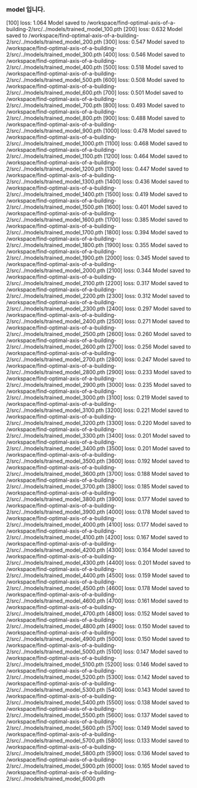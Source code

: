 ### model 입니다.

[100] loss: 1.064
Model saved to /workspace/find-optimal-axis-of-a-building-2/src/../models/trained_model_100.pth
[200] loss: 0.632
Model saved to /workspace/find-optimal-axis-of-a-building-2/src/../models/trained_model_200.pth
[300] loss: 0.547
Model saved to /workspace/find-optimal-axis-of-a-building-2/src/../models/trained_model_300.pth
[400] loss: 0.546
Model saved to /workspace/find-optimal-axis-of-a-building-2/src/../models/trained_model_400.pth
[500] loss: 0.518
Model saved to /workspace/find-optimal-axis-of-a-building-2/src/../models/trained_model_500.pth
[600] loss: 0.508
Model saved to /workspace/find-optimal-axis-of-a-building-2/src/../models/trained_model_600.pth
[700] loss: 0.501
Model saved to /workspace/find-optimal-axis-of-a-building-2/src/../models/trained_model_700.pth
[800] loss: 0.493
Model saved to /workspace/find-optimal-axis-of-a-building-2/src/../models/trained_model_800.pth
[900] loss: 0.488
Model saved to /workspace/find-optimal-axis-of-a-building-2/src/../models/trained_model_900.pth
[1000] loss: 0.478
Model saved to /workspace/find-optimal-axis-of-a-building-2/src/../models/trained_model_1000.pth
[1100] loss: 0.468
Model saved to /workspace/find-optimal-axis-of-a-building-2/src/../models/trained_model_1100.pth
[1200] loss: 0.464
Model saved to /workspace/find-optimal-axis-of-a-building-2/src/../models/trained_model_1200.pth
[1300] loss: 0.447
Model saved to /workspace/find-optimal-axis-of-a-building-2/src/../models/trained_model_1300.pth
[1400] loss: 0.436
Model saved to /workspace/find-optimal-axis-of-a-building-2/src/../models/trained_model_1400.pth
[1500] loss: 0.419
Model saved to /workspace/find-optimal-axis-of-a-building-2/src/../models/trained_model_1500.pth
[1600] loss: 0.401
Model saved to /workspace/find-optimal-axis-of-a-building-2/src/../models/trained_model_1600.pth
[1700] loss: 0.385
Model saved to /workspace/find-optimal-axis-of-a-building-2/src/../models/trained_model_1700.pth
[1800] loss: 0.394
Model saved to /workspace/find-optimal-axis-of-a-building-2/src/../models/trained_model_1800.pth
[1900] loss: 0.355
Model saved to /workspace/find-optimal-axis-of-a-building-2/src/../models/trained_model_1900.pth
[2000] loss: 0.345
Model saved to /workspace/find-optimal-axis-of-a-building-2/src/../models/trained_model_2000.pth
[2100] loss: 0.344
Model saved to /workspace/find-optimal-axis-of-a-building-2/src/../models/trained_model_2100.pth
[2200] loss: 0.317
Model saved to /workspace/find-optimal-axis-of-a-building-2/src/../models/trained_model_2200.pth
[2300] loss: 0.312
Model saved to /workspace/find-optimal-axis-of-a-building-2/src/../models/trained_model_2300.pth
[2400] loss: 0.297
Model saved to /workspace/find-optimal-axis-of-a-building-2/src/../models/trained_model_2400.pth
[2500] loss: 0.271
Model saved to /workspace/find-optimal-axis-of-a-building-2/src/../models/trained_model_2500.pth
[2600] loss: 0.260
Model saved to /workspace/find-optimal-axis-of-a-building-2/src/../models/trained_model_2600.pth
[2700] loss: 0.256
Model saved to /workspace/find-optimal-axis-of-a-building-2/src/../models/trained_model_2700.pth
[2800] loss: 0.247
Model saved to /workspace/find-optimal-axis-of-a-building-2/src/../models/trained_model_2800.pth
[2900] loss: 0.233
Model saved to /workspace/find-optimal-axis-of-a-building-2/src/../models/trained_model_2900.pth
[3000] loss: 0.235
Model saved to /workspace/find-optimal-axis-of-a-building-2/src/../models/trained_model_3000.pth
[3100] loss: 0.219
Model saved to /workspace/find-optimal-axis-of-a-building-2/src/../models/trained_model_3100.pth
[3200] loss: 0.221
Model saved to /workspace/find-optimal-axis-of-a-building-2/src/../models/trained_model_3200.pth
[3300] loss: 0.220
Model saved to /workspace/find-optimal-axis-of-a-building-2/src/../models/trained_model_3300.pth
[3400] loss: 0.201
Model saved to /workspace/find-optimal-axis-of-a-building-2/src/../models/trained_model_3400.pth
[3500] loss: 0.201
Model saved to /workspace/find-optimal-axis-of-a-building-2/src/../models/trained_model_3500.pth
[3600] loss: 0.192
Model saved to /workspace/find-optimal-axis-of-a-building-2/src/../models/trained_model_3600.pth
[3700] loss: 0.188
Model saved to /workspace/find-optimal-axis-of-a-building-2/src/../models/trained_model_3700.pth
[3800] loss: 0.185
Model saved to /workspace/find-optimal-axis-of-a-building-2/src/../models/trained_model_3800.pth
[3900] loss: 0.177
Model saved to /workspace/find-optimal-axis-of-a-building-2/src/../models/trained_model_3900.pth
[4000] loss: 0.178
Model saved to /workspace/find-optimal-axis-of-a-building-2/src/../models/trained_model_4000.pth
[4100] loss: 0.177
Model saved to /workspace/find-optimal-axis-of-a-building-2/src/../models/trained_model_4100.pth
[4200] loss: 0.167
Model saved to /workspace/find-optimal-axis-of-a-building-2/src/../models/trained_model_4200.pth
[4300] loss: 0.164
Model saved to /workspace/find-optimal-axis-of-a-building-2/src/../models/trained_model_4300.pth
[4400] loss: 0.201
Model saved to /workspace/find-optimal-axis-of-a-building-2/src/../models/trained_model_4400.pth
[4500] loss: 0.159
Model saved to /workspace/find-optimal-axis-of-a-building-2/src/../models/trained_model_4500.pth
[4600] loss: 0.178
Model saved to /workspace/find-optimal-axis-of-a-building-2/src/../models/trained_model_4600.pth
[4700] loss: 0.161
Model saved to /workspace/find-optimal-axis-of-a-building-2/src/../models/trained_model_4700.pth
[4800] loss: 0.152
Model saved to /workspace/find-optimal-axis-of-a-building-2/src/../models/trained_model_4800.pth
[4900] loss: 0.150
Model saved to /workspace/find-optimal-axis-of-a-building-2/src/../models/trained_model_4900.pth
[5000] loss: 0.150
Model saved to /workspace/find-optimal-axis-of-a-building-2/src/../models/trained_model_5000.pth
[5100] loss: 0.147
Model saved to /workspace/find-optimal-axis-of-a-building-2/src/../models/trained_model_5100.pth
[5200] loss: 0.146
Model saved to /workspace/find-optimal-axis-of-a-building-2/src/../models/trained_model_5200.pth
[5300] loss: 0.142
Model saved to /workspace/find-optimal-axis-of-a-building-2/src/../models/trained_model_5300.pth
[5400] loss: 0.143
Model saved to /workspace/find-optimal-axis-of-a-building-2/src/../models/trained_model_5400.pth
[5500] loss: 0.138
Model saved to /workspace/find-optimal-axis-of-a-building-2/src/../models/trained_model_5500.pth
[5600] loss: 0.137
Model saved to /workspace/find-optimal-axis-of-a-building-2/src/../models/trained_model_5600.pth
[5700] loss: 0.149
Model saved to /workspace/find-optimal-axis-of-a-building-2/src/../models/trained_model_5700.pth
[5800] loss: 0.133
Model saved to /workspace/find-optimal-axis-of-a-building-2/src/../models/trained_model_5800.pth
[5900] loss: 0.136
Model saved to /workspace/find-optimal-axis-of-a-building-2/src/../models/trained_model_5900.pth
[6000] loss: 0.165
Model saved to /workspace/find-optimal-axis-of-a-building-2/src/../models/trained_model_6000.pth
